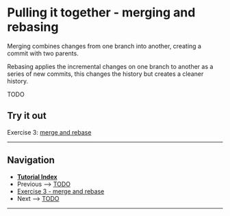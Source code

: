 # Pulling it together - merging and rebasing

Merging combines changes from one branch into another, creating a commit with two parents.

Rebasing applies the incremental changes on one branch to another as a series of new commits, this
changes the history but creates a cleaner history.

TODO

## Try it out

Exercise 3: [merge and rebase](./ex3-merge-and-rebase.md)

------

## Navigation

- [**Tutorial Index**](../README.md#tutorial-outline)
- Previous --> [TODO](TBD)
- [Exercise 3 - merge and rebase](./ex3-merge-and-rebase.md)
- Next --> [TODO](TBD)

------
